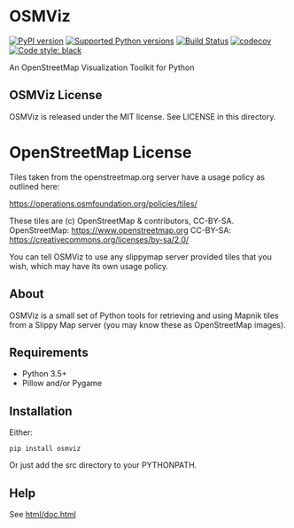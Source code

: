 # OSMViz

[![PyPI version](https://img.shields.io/pypi/v/osmviz.svg)](https://pypi.python.org/pypi/osmviz/)
[![Supported Python versions](https://img.shields.io/pypi/pyversions/osmviz.svg)](https://pypi.python.org/pypi/osmviz/)
[![Build Status](https://travis-ci.org/hugovk/osmviz.svg?branch=master)](https://travis-ci.org/hugovk/osmviz)
[![codecov](https://codecov.io/gh/hugovk/osmviz/branch/master/graph/badge.svg)](https://codecov.io/gh/hugovk/osmviz)
[![Code style: black](https://img.shields.io/badge/code%20style-black-000000.svg)](https://github.com/ambv/black)

An OpenStreetMap Visualization Toolkit for Python

## OSMViz License

OSMViz is released under the MIT license.
See LICENSE in this directory.


# OpenStreetMap License

Tiles taken from the openstreetmap.org server
have a usage policy as outlined here:

https://operations.osmfoundation.org/policies/tiles/

These tiles are (c) OpenStreetMap & contributors, CC-BY-SA.
OpenStreetMap: https://www.openstreetmap.org
CC-BY-SA: https://creativecommons.org/licenses/by-sa/2.0/

You can tell OSMViz to use any slippymap server provided
tiles that you wish, which may have its own usage policy.

## About

OSMViz is a small set of Python tools for retrieving
and using Mapnik tiles from a Slippy Map server
(you may know these as OpenStreetMap images).

## Requirements

* Python 3.5+
* Pillow and/or Pygame 

## Installation

Either:

    pip install osmviz

Or just add the src directory to your PYTHONPATH.

## Help

See [html/doc.html](https://hugovk.github.io/osmviz/html/doc.html)
